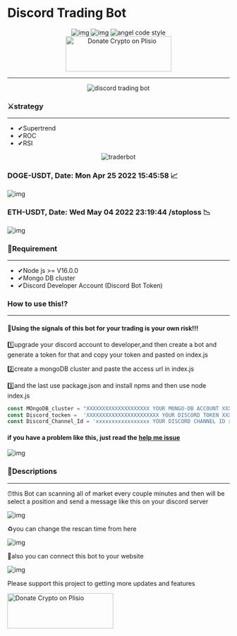 <h1>Discord Trading Bot </h1>


<p align="center">
  <img src='https://img.shields.io/badge/Discord-7289DA?style=for-the-badge&logo=discord&logoColor=white' alt="img"/>
  <img src="https://img.shields.io/badge/Version-1.0.04-ff0000" alt="img"/>
  <img src="https://img.shields.io/badge/code_style-Angel-ff0000.svg" alt="angel code style"/>
  <br />
  <a href="https://plisio.net/donate/zmQmnybe" target="_blank"><img src="https://plisio.net/img/donate/donate_light_icons_color.png" alt="Donate Crypto on Plisio" width="240" height="80" /></a>
</p><hr />
  <p align="center">
  <img src="https://iili.io/S8t2A7.webp" alt="discord trading bot" align="center"/>
  </p>
<h3>⚔strategy</h3><hr />
<ul>
  <li>✔Supertrend</li>
  <li>✔ROC</li>
  <li>✔RSI</li>
</ul>
<p align="center">
  <img src='https://iili.io/XCnBBR.png' alt="traderbot"/>
  <h3>DOGE-USDT, Date: Mon Apr 25 2022 15:45:58 📈</h3>
  <img src='https://iili.io/XColoJ.png' alt="img"/>
  <h3>ETH-USDT, Date: Wed May 04 2022 23:19:44 /stoploss 📉</h3>
  <img src='https://i.postimg.cc/3x351d0N/Capturethe.png' alt="img"/>
</p>
<h3>📓Requirement</h3><hr />
<ul>
  <li>✔Node js >= V16.0.0</li>
  <li>✔Mongo DB cluster</li>
  <li>✔Discord Developer Account (Discord Bot Token)</li> 
</ul>
<h3>How to use this⁉</h3><hr />
<h4>🔴Using the signals of this bot for your trading is your own risk!!!</h4>
<p>1️⃣upgrade your discord account to developer,and then create a bot and generate a token for that and copy your token and pasted on index.js</p>
<p>2️⃣create a mongoDB cluster and paste the access url in index.js</p>
<p>3️⃣and the last use package.json and install npms and then use node index.js</p>

``` JavaScript
const MOngoDB_cluster = "XXXXXXXXXXXXXXXXXXXX YOUR MONGO-DB ACCOUNT XXXXXXXXXXXXXXXXXXXX"
const Discord_tocken =  'XXXXXXXXXXXXXXXXXXXXXXX YOUR DISCORD TOKEN XXXXXXXXXXXXXXXXXXXX'
const Discord_Channel_Id = 'xxxxxxxxxxxxxxxxx YOUR DISCORD CHANNEL ID xxxxxxxxxxxxxxxxxx'
```

<h4>if you have a problem like this, just read the <a href='https://github.com/angelhtml/Discord_Trading_Bot/issues/8'>help me issue</a></h4>
<img src="https://iili.io/jCSMS1.png" alt="img"/>
<h3>📄Descriptions</h3><hr />
<p>⏰this Bot can scanning all of market every couple minutes and then will be select a position and send a message like this on your discord server </p>
<img src='https://iili.io/VPNDVR.png' alt="img"/>
<p>♻you can change the rescan time from here</p>
<img src="https://user-images.githubusercontent.com/82230757/176712629-f6bdf8d5-c491-4121-b685-349564cd0197.PNG" alt="img"/>
<p>📌also you can connect this bot to your website</p>
<img src='https://iili.io/WIeRJS.png' alt="img"/>
<br />

<p>Please support this project to getting more updates and features</p>
<a href="https://plisio.net/donate/zmQmnybe" target="_blank"><img src="https://plisio.net/img/donate/donate_light_icons_color.png" alt="Donate Crypto on Plisio" width="240" height="80" /></a>
